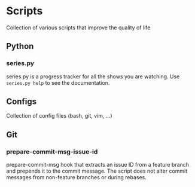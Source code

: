 # Scripts
Collection of various scripts that improve the quality of life

## Python
### series.py
series.py is a progress tracker for all the shows you are watching.
Use `series.py help` to see the documentation.  

## Configs
Collection of config files (bash, git, vim, ...)

## Git
### prepare-commit-msg-issue-id
prepare-commit-msg hook that extracts an issue ID from a feature branch and
prepends it to the commit message. The script does not alter commit messages
from non-feature branches or during rebases.


